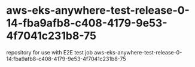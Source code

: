# aws-eks-anywhere-test-release-0-14-fba9afb8-c408-4179-9e53-4f7041c231b8-75
repository for use with E2E test job aws-eks-anywhere-test-release-0-14:fba9afb8-c408-4179-9e53-4f7041c231b8-75
